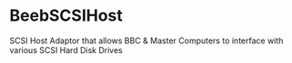# BeebSCSIHost
SCSI Host Adaptor that allows BBC &amp; Master Computers to interface with various SCSI Hard Disk Drives
